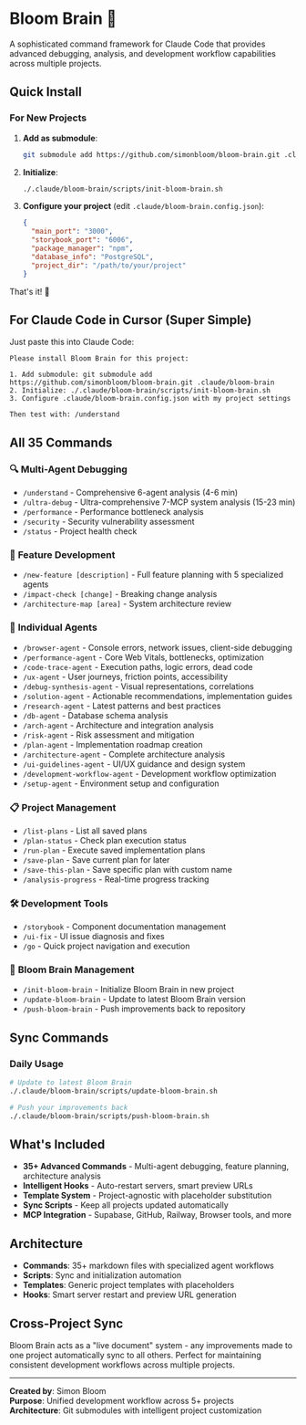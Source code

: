 # Bloom Brain 🧠

A sophisticated command framework for Claude Code that provides advanced debugging, analysis, and development workflow capabilities across multiple projects.

## Quick Install

### For New Projects

1. **Add as submodule**:
   ```bash
   git submodule add https://github.com/simonbloom/bloom-brain.git .claude/bloom-brain
   ```

2. **Initialize**:
   ```bash
   ./.claude/bloom-brain/scripts/init-bloom-brain.sh
   ```

3. **Configure your project** (edit `.claude/bloom-brain.config.json`):
   ```json
   {
     "main_port": "3000",
     "storybook_port": "6006", 
     "package_manager": "npm",
     "database_info": "PostgreSQL",
     "project_dir": "/path/to/your/project"
   }
   ```

That's it! 🚀

## For Claude Code in Cursor (Super Simple)

Just paste this into Claude Code:

```
Please install Bloom Brain for this project:

1. Add submodule: git submodule add https://github.com/simonbloom/bloom-brain.git .claude/bloom-brain
2. Initialize: ./.claude/bloom-brain/scripts/init-bloom-brain.sh
3. Configure .claude/bloom-brain.config.json with my project settings

Then test with: /understand
```

## All 35 Commands

### 🔍 **Multi-Agent Debugging**
- `/understand` - Comprehensive 6-agent analysis (4-6 min)
- `/ultra-debug` - Ultra-comprehensive 7-MCP system analysis (15-23 min)
- `/performance` - Performance bottleneck analysis
- `/security` - Security vulnerability assessment
- `/status` - Project health check

### 🚀 **Feature Development**
- `/new-feature [description]` - Full feature planning with 5 specialized agents
- `/impact-check [change]` - Breaking change analysis
- `/architecture-map [area]` - System architecture review

### 🔧 **Individual Agents**
- `/browser-agent` - Console errors, network issues, client-side debugging
- `/performance-agent` - Core Web Vitals, bottlenecks, optimization
- `/code-trace-agent` - Execution paths, logic errors, dead code
- `/ux-agent` - User journeys, friction points, accessibility
- `/debug-synthesis-agent` - Visual representations, correlations
- `/solution-agent` - Actionable recommendations, implementation guides
- `/research-agent` - Latest patterns and best practices
- `/db-agent` - Database schema analysis
- `/arch-agent` - Architecture and integration analysis
- `/risk-agent` - Risk assessment and mitigation
- `/plan-agent` - Implementation roadmap creation
- `/architecture-agent` - Complete architecture analysis
- `/ui-guidelines-agent` - UI/UX guidance and design system
- `/development-workflow-agent` - Development workflow optimization
- `/setup-agent` - Environment setup and configuration

### 📋 **Project Management**
- `/list-plans` - List all saved plans
- `/plan-status` - Check plan execution status
- `/run-plan` - Execute saved implementation plans
- `/save-plan` - Save current plan for later
- `/save-this-plan` - Save specific plan with custom name
- `/analysis-progress` - Real-time progress tracking

### 🛠 **Development Tools**
- `/storybook` - Component documentation management
- `/ui-fix` - UI issue diagnosis and fixes
- `/go` - Quick project navigation and execution

### 🔄 **Bloom Brain Management**
- `/init-bloom-brain` - Initialize Bloom Brain in new project
- `/update-bloom-brain` - Update to latest Bloom Brain version
- `/push-bloom-brain` - Push improvements back to repository

## Sync Commands

### Daily Usage
```bash
# Update to latest Bloom Brain
./.claude/bloom-brain/scripts/update-bloom-brain.sh

# Push your improvements back
./.claude/bloom-brain/scripts/push-bloom-brain.sh
```

## What's Included

- **35+ Advanced Commands** - Multi-agent debugging, feature planning, architecture analysis
- **Intelligent Hooks** - Auto-restart servers, smart preview URLs
- **Template System** - Project-agnostic with placeholder substitution
- **Sync Scripts** - Keep all projects updated automatically
- **MCP Integration** - Supabase, GitHub, Railway, Browser tools, and more

## Architecture

- **Commands**: 35+ markdown files with specialized agent workflows
- **Scripts**: Sync and initialization automation
- **Templates**: Generic project templates with placeholders
- **Hooks**: Smart server restart and preview URL generation

## Cross-Project Sync

Bloom Brain acts as a "live document" system - any improvements made to one project automatically sync to all others. Perfect for maintaining consistent development workflows across multiple projects.

---

**Created by**: Simon Bloom  
**Purpose**: Unified development workflow across 5+ projects  
**Architecture**: Git submodules with intelligent project customization
